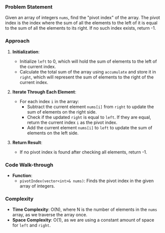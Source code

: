 ### Problem Statement
Given an array of integers `nums`, find the "pivot index" of the array. The pivot index is the index where the sum of all the elements to the left of it is equal to the sum of all the elements to its right. If no such index exists, return -1.

### Approach
1. **Initialization**: 
   - Initialize `left` to 0, which will hold the sum of elements to the left of the current index.
   - Calculate the total sum of the array using `accumulate` and store it in `right`, which will represent the sum of elements to the right of the current index.

2. **Iterate Through Each Element**:
   - For each index `i` in the array:
     - Subtract the current element `nums[i]` from `right` to update the sum of elements on the right side.
     - Check if the updated `right` is equal to `left`. If they are equal, return the current index `i` as the pivot index.
     - Add the current element `nums[i]` to `left` to update the sum of elements on the left side.

3. **Return Result**:
   - If no pivot index is found after checking all elements, return -1.

### Code Walk-through
- **Function**:
  - `pivotIndex(vector<int>& nums)`: Finds the pivot index in the given array of integers.

### Complexity
- **Time Complexity**: O(N), where N is the number of elements in the `nums` array, as we traverse the array once.
- **Space Complexity**: O(1), as we are using a constant amount of space for `left` and `right`.
